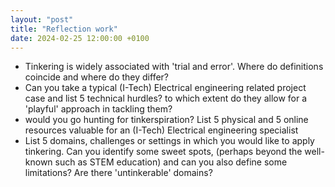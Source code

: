 ```yaml
---
layout: "post"
title: "Reflection work"
date: 2024-02-25 12:00:00 +0100
---
```


- Tinkering is widely associated with 'trial and error'. Where do definitions coincide and where do they differ?
- Can you take a typical (I-Tech) Electrical engineering related project case and list 5 technical hurdles? to which extent do they allow for a 'playful' approach in tackling them?
- would you go hunting for tinkerspiration? List 5 physical and 5 online resources valuable for an (I-Tech) Electrical engineering specialist
- List 5 domains, challenges or settings in which you would like to apply tinkering. Can you identify some sweet spots, (perhaps beyond the well-known such as STEM education) and can you also define some limitations? Are there 'untinkerable' domains?

